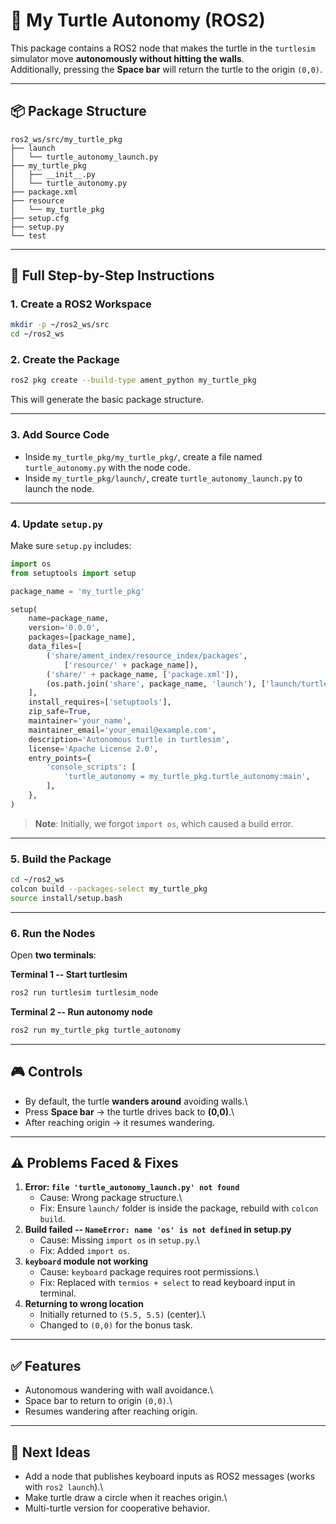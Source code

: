 # 🐢 My Turtle Autonomy (ROS2)

This package contains a ROS2 node that makes the turtle in the
`turtlesim` simulator move **autonomously without hitting the walls**.\
Additionally, pressing the **Space bar** will return the turtle to the
origin `(0,0)`.

------------------------------------------------------------------------

## 📦 Package Structure

    ros2_ws/src/my_turtle_pkg
    ├── launch
    │   └── turtle_autonomy_launch.py
    ├── my_turtle_pkg
    │   ├── __init__.py
    │   └── turtle_autonomy.py
    ├── package.xml
    ├── resource
    │   └── my_turtle_pkg
    ├── setup.cfg
    ├── setup.py
    └── test

------------------------------------------------------------------------

## 🚀 Full Step-by-Step Instructions

### 1. Create a ROS2 Workspace

``` bash
mkdir -p ~/ros2_ws/src
cd ~/ros2_ws
```

### 2. Create the Package

``` bash
ros2 pkg create --build-type ament_python my_turtle_pkg
```

This will generate the basic package structure.

------------------------------------------------------------------------

### 3. Add Source Code

-   Inside `my_turtle_pkg/my_turtle_pkg/`, create a file named
    `turtle_autonomy.py` with the node code.
-   Inside `my_turtle_pkg/launch/`, create `turtle_autonomy_launch.py`
    to launch the node.

------------------------------------------------------------------------

### 4. Update `setup.py`

Make sure `setup.py` includes:

``` python
import os
from setuptools import setup

package_name = 'my_turtle_pkg'

setup(
    name=package_name,
    version='0.0.0',
    packages=[package_name],
    data_files=[
        ('share/ament_index/resource_index/packages',
            ['resource/' + package_name]),
        ('share/' + package_name, ['package.xml']),
        (os.path.join('share', package_name, 'launch'), ['launch/turtle_autonomy_launch.py']),
    ],
    install_requires=['setuptools'],
    zip_safe=True,
    maintainer='your_name',
    maintainer_email='your_email@example.com',
    description='Autonomous turtle in turtlesim',
    license='Apache License 2.0',
    entry_points={
        'console_scripts': [
            'turtle_autonomy = my_turtle_pkg.turtle_autonomy:main',
        ],
    },
)
```

> **Note**: Initially, we forgot `import os`, which caused a build
> error.

------------------------------------------------------------------------

### 5. Build the Package

``` bash
cd ~/ros2_ws
colcon build --packages-select my_turtle_pkg
source install/setup.bash
```

------------------------------------------------------------------------

### 6. Run the Nodes

Open **two terminals**:

**Terminal 1 -- Start turtlesim**

``` bash
ros2 run turtlesim turtlesim_node
```

**Terminal 2 -- Run autonomy node**

``` bash
ros2 run my_turtle_pkg turtle_autonomy
```

------------------------------------------------------------------------

## 🎮 Controls

-   By default, the turtle **wanders around** avoiding walls.\
-   Press **Space bar** → the turtle drives back to **(0,0)**.\
-   After reaching origin → it resumes wandering.

------------------------------------------------------------------------

## ⚠️ Problems Faced & Fixes

1.  **Error: `file 'turtle_autonomy_launch.py' not found`**
    -   Cause: Wrong package structure.\
    -   Fix: Ensure `launch/` folder is inside the package, rebuild with
        `colcon build`.
2.  **Build failed -- `NameError: name 'os' is not defined` in
    setup.py**
    -   Cause: Missing `import os` in `setup.py`.\
    -   Fix: Added `import os`.
3.  **`keyboard` module not working**
    -   Cause: `keyboard` package requires root permissions.\
    -   Fix: Replaced with `termios + select` to read keyboard input in
        terminal.
4.  **Returning to wrong location**
    -   Initially returned to `(5.5, 5.5)` (center).\
    -   Changed to `(0,0)` for the bonus task.

------------------------------------------------------------------------

## ✅ Features

-   Autonomous wandering with wall avoidance.\
-   Space bar to return to origin `(0,0)`.\
-   Resumes wandering after reaching origin.

------------------------------------------------------------------------

## 📌 Next Ideas

-   Add a node that publishes keyboard inputs as ROS2 messages (works
    with `ros2 launch`).\
-   Make turtle draw a circle when it reaches origin.\
-   Multi-turtle version for cooperative behavior.
